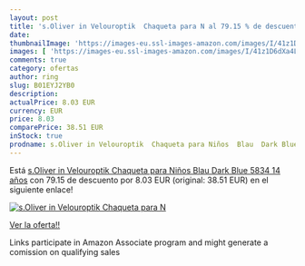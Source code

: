 ```yaml
---
layout: post
title: 's.Oliver in Velouroptik  Chaqueta para N al 79.15 % de descuento'
date: 
thumbnailImage: 'https://images-eu.ssl-images-amazon.com/images/I/41z1D6dXa4L._SL200_.jpg'
images: [ 'https://images-eu.ssl-images-amazon.com/images/I/41z1D6dXa4L._SL200_.jpg' ]
comments: true
category: ofertas
author: ring
slug: B01EYJ2YB0
description:
actualPrice: 8.03 EUR
currency: EUR
price: 8.03
comparePrice: 38.51 EUR
inStock: true
prodname: s.Oliver in Velouroptik  Chaqueta para Niños  Blau  Dark Blue 5834  14 años
---
```


Está [s.Oliver in Velouroptik  Chaqueta para Niños  Blau  Dark Blue 5834  14 años](https://www.amazon.es/dp/B01EYJ2YB0/?tag=tolees-21) con 79.15 de descuento por 8.03 EUR (original: 38.51 EUR) en el siguiente enlace!

[![s.Oliver in Velouroptik  Chaqueta para N](https://images-eu.ssl-images-amazon.com/images/I/41z1D6dXa4L._SL200_.jpg)](https://www.amazon.es/dp/B01EYJ2YB0/?tag=tolees-21)

[Ver la oferta!!](https://www.amazon.es/dp/B01EYJ2YB0/?tag=tolees-21)

Links participate in Amazon Associate program and might generate a comission on qualifying sales



